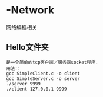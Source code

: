 # -Network
网络编程相关

## Hello文件夹
    是一个简单的tcp客户端／服务端socket程序.
    用法::
    gcc SimpleClient.c -o client
    gcc SimpleServer.c -o server
    ./server 9999
    ./client 127.0.0.1 9999

